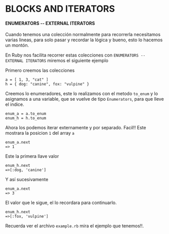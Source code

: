 # BLOCKS AND ITERATORS

#### ENUMERATORS -- EXTERNAL ITERATORS

Cuando tenemos una colección normalmente para recorrerla necesitamos varias lineas, para solo pasar y recordar la lógica y bueno, esto lo hacemos un montón.

En Ruby nos facilita recorrer estas colecciones con `ENUMERATORS -- EXTERNAL ITERATORS`
miremos el siguiente ejemplo

Primero creemos las colecciones
```
a = [ 1, 3, "cat" ]
h = { dog: "canine", fox: "vulpine" }
```

Creemos lo enumeradores, este lo realizamos con el metodo `to_enum` y lo asignamos a una variable, que se vuelve de tipo `Enumerators`, para que lleve el indice.
```
enum_a = a.to_enum
enum_h = h.to_enum
```
Ahora los podemos iterar externamente y por separado. Facil!!
Este mostrara la posicion `1` del array `a`
```
enum_a.next
=> 1
```
Este la primera llave valor
```
enum_h.next
=>[:dog, 'canine']
```
Y así sucesivamente
```
enum_a.next
=> 3
```
El valor que le sigue, el lo recordara para continuarlo.
```
enum_h.next
=>[:fox, 'vulpine']
```

Recuerda ver el archivo `example.rb` mira el ejemplo que tenemos!!.
